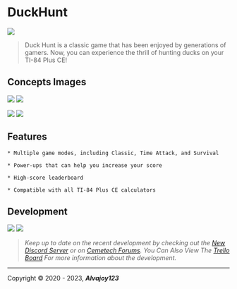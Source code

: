 # DuckHunt 

![](https://i.imgur.com/U2pRbN9.png)

> Duck Hunt is a classic game that has been enjoyed by generations of gamers. Now, you can experience the thrill of hunting ducks on your TI-84 Plus CE!

## Concepts Images

![](https://i.imgur.com/NqsDMn6.png) ![](https://i.imgur.com/gFsHDo4.png)

![](https://i.imgur.com/saReUG8.png) ![](https://i.imgur.com/i0hTkjq.png)

## Features
    * Multiple game modes, including Classic, Time Attack, and Survival

    * Power-ups that can help you increase your score

    * High-score leaderboard

    * Compatible with all TI-84 Plus CE calculators

## Development
![](https://i.imgur.com/tUiSMwF.png) ![](https://i.imgur.com/zt9trPT.png)

> *Keep up to date on the recent development by checking out the [New Discord Server](https://discord.gg/xyUZgnD4UJ "New Discord Server") or on [Cemetech Forums](https://www.cemetech.net/forum/viewtopic.php?t=15070 "Cemetech Forums"). You Can Also View The [Trello Board](https://trello.com/b/eYALDr4Q/xenon-development-c "Trello Board") For more information about the development.*

------------

 Copyright &copy; 2020 - 2023, ***Alvajoy123***
